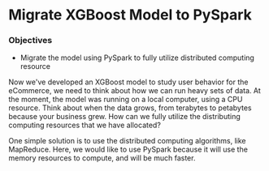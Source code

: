 # Migrate XGBoost Model to PySpark


### Objectives

- Migrate the model using PySpark to fully utilize distributed computing resource


Now we've developed an XGBoost model to study user behavior for the eCommerce, we need to think about how we can run heavy sets of data. At the moment, the model was running on a local computer, using a CPU resource. Think about when the data grows, from terabytes to petabytes because your business grew. How can we fully utilize the distributing computing resources that we have allocated?

One simple solution is to use the distributed computing algorithms, like MapReduce. Here, we would like to use PySpark because it will use the memory resources to compute, and will be much faster.
